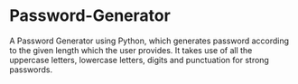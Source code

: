 # Password-Generator
A Password Generator using Python, which generates password according to the given length which the user provides. It takes use of all the uppercase letters, lowercase letters, digits and punctuation for strong passwords.
